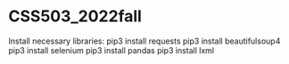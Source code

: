 # CSS503_2022fall

Install necessary libraries:
pip3 install requests
pip3 install beautifulsoup4
pip3 install selenium
pip3 install pandas
pip3 install lxml
